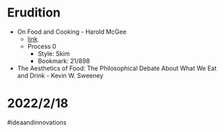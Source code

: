 # Erudition
- On Food and Cooking - Harold McGee
  - [link](http://wtf.tw/ref/mcgee.pdf)
  - Process 0
    - Style: Skim
    - Bookmark: 21/898
- The Aesthetics of Food: The Philosophical Debate About What We Eat and Drink - Kevin W. Sweeney
# 2022/2/18
#ideaandinnovations
